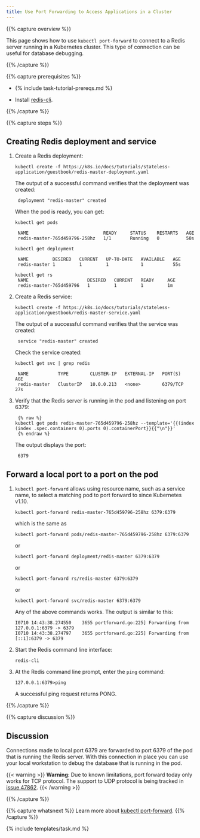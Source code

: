```yaml
---
title: Use Port Forwarding to Access Applications in a Cluster
---
```


{{% capture overview %}}

This page shows how to use `kubectl port-forward` to connect to a Redis
server running in a Kubernetes cluster. This type of connection can be useful
for database debugging.

{{% /capture %}}


{{% capture prerequisites %}}

* {% include task-tutorial-prereqs.md %}

* Install [redis-cli](http://redis.io/topics/rediscli).

{{% /capture %}}


{{% capture steps %}}

## Creating Redis deployment and service

1. Create a Redis deployment:

       kubectl create -f https://k8s.io/docs/tutorials/stateless-application/guestbook/redis-master-deployment.yaml

    The output of a successful command verifies that the deployment was created:

        deployment "redis-master" created
 
    When the pod is ready, you can get:
       
       kubectl get pods

        NAME                            READY     STATUS    RESTARTS   AGE
        redis-master-765d459796-258hz   1/1       Running   0          50s

       kubectl get deployment
       
        NAME         DESIRED   CURRENT   UP-TO-DATE   AVAILABLE   AGE
        redis-master 1         1         1            1           55s

       kubectl get rs
        NAME                      DESIRED   CURRENT   READY     AGE
        redis-master-765d459796   1         1         1         1m


2. Create a Redis service:

       kubectl create -f https://k8s.io/docs/tutorials/stateless-application/guestbook/redis-master-service.yaml

    The output of a successful command verifies that the service was created:

        service "redis-master" created

    Check the service created:

       kubectl get svc | grep redis

        NAME           TYPE        CLUSTER-IP   EXTERNAL-IP   PORT(S)    AGE
        redis-master   ClusterIP   10.0.0.213   <none>        6379/TCP   27s

3. Verify that the Redis server is running in the pod and listening on port 6379:

        {% raw %}
       kubectl get pods redis-master-765d459796-258hz --template='{{(index (index .spec.containers 0).ports 0).containerPort}}{{"\n"}}'
        {% endraw %}

    The output displays the port:

        6379


## Forward a local port to a port on the pod

1.  `kubectl port-forward` allows using resource name, such as a service name, to select a matching pod to port forward to since Kubernetes v1.10.

        kubectl port-forward redis-master-765d459796-258hz 6379:6379 

    which is the same as

        kubectl port-forward pods/redis-master-765d459796-258hz 6379:6379

    or  

        kubectl port-forward deployment/redis-master 6379:6379 

    or

        kubectl port-forward rs/redis-master 6379:6379 

    or

        kubectl port-forward svc/redis-master 6379:6379

    Any of the above commands works. The output is similar to this:

        I0710 14:43:38.274550    3655 portforward.go:225] Forwarding from 127.0.0.1:6379 -> 6379
        I0710 14:43:38.274797    3655 portforward.go:225] Forwarding from [::1]:6379 -> 6379

2.  Start the Redis command line interface:

        redis-cli

3.  At the Redis command line prompt, enter the `ping` command:

        127.0.0.1:6379>ping

    A successful ping request returns PONG.

{{% /capture %}}


{{% capture discussion %}}

## Discussion

Connections made to local port 6379 are forwarded to port 6379 of the pod that
is running the Redis server. With this connection in place you can use your
local workstation to debug the database that is running in the pod.

{{< warning >}}
**Warning**: Due to known limitations, port forward today only works for TCP protocol.
The support to UDP protocol is being tracked in
[issue 47862](https://github.com/kubernetes/kubernetes/issues/47862).
{{< /warning >}}

{{% /capture %}}


{{% capture whatsnext %}}
Learn more about [kubectl port-forward](/docs/user-guide/kubectl/{{page.version}}/#port-forward).
{{% /capture %}}


{% include templates/task.md %}
